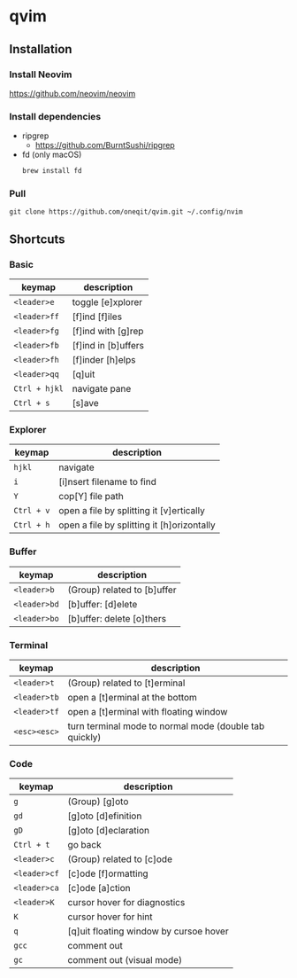 # qvim
## Installation
### Install Neovim
<https://github.com/neovim/neovim>
### Install dependencies
- ripgrep
    - <https://github.com/BurntSushi/ripgrep>
- fd (only macOS)
    ```zsh
    brew install fd
    ```
### Pull
```shell
git clone https://github.com/oneqit/qvim.git ~/.config/nvim
```
## Shortcuts
### Basic
| keymap | description |
|--------|------|
| `<leader>e` | toggle [e]xplorer |
| `<leader>ff` | [f]ind [f]iles |
| `<leader>fg` | [f]ind with [g]rep |
| `<leader>fb` | [f]ind in [b]uffers  |
| `<leader>fh` | [f]inder [h]elps |
| `<leader>qq` | [q]uit |
| `Ctrl + hjkl` | navigate pane |
| `Ctrl + s` | [s]ave |

### Explorer
| keymap | description |
|--------|------|
| `hjkl` | navigate |
| `i` | [i]nsert filename to find |
| `Y` | cop[Y] file path |
| `Ctrl + v` | open a file by splitting it [v]ertically |
| `Ctrl + h` | open a file by splitting it [h]orizontally |

### Buffer
| keymap | description |
|--------|------|
| `<leader>b` | (Group) related to [b]uffer |
| `<leader>bd` | [b]uffer: [d]elete  |
| `<leader>bo` | [b]uffer: delete [o]thers |

### Terminal
| keymap | description |
|--------|------|
| `<leader>t` | (Group) related to [t]erminal |
| `<leader>tb` | open a [t]erminal at the bottom |
| `<leader>tf` | open a [t]erminal with floating window |
| `<esc><esc>` | turn terminal mode to normal mode (double tab quickly) |

### Code
| keymap | description |
|--------|------|
| `g` | (Group) [g]oto |
| `gd` | [g]oto [d]efinition |
| `gD` | [g]oto [d]eclaration |
| `Ctrl + t` | go back |
| `<leader>c` | (Group) related to [c]ode |
| `<leader>cf` | [c]ode [f]ormatting |
| `<leader>ca` | [c]ode [a]ction |
| `<leader>K` | cursor hover for diagnostics |
| `K` | cursor hover for hint |
| `q` | [q]uit floating window by cursoe hover |
| `gcc` | comment out |
| `gc` | comment out (visual mode) |
